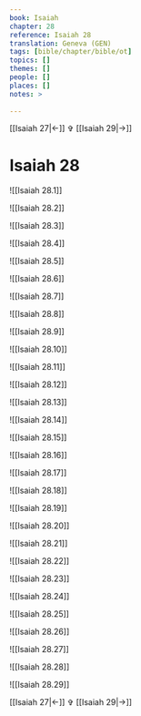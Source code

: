 ```yaml
---
book: Isaiah
chapter: 28
reference: Isaiah 28
translation: Geneva (GEN)
tags: [bible/chapter/bible/ot]
topics: []
themes: []
people: []
places: []
notes: >
  
---
```


[[Isaiah 27|<-]] ✞ [[Isaiah 29|->]]

# Isaiah 28

![[Isaiah 28.1]]

![[Isaiah 28.2]]

![[Isaiah 28.3]]

![[Isaiah 28.4]]

![[Isaiah 28.5]]

![[Isaiah 28.6]]

![[Isaiah 28.7]]

![[Isaiah 28.8]]

![[Isaiah 28.9]]

![[Isaiah 28.10]]

![[Isaiah 28.11]]

![[Isaiah 28.12]]

![[Isaiah 28.13]]

![[Isaiah 28.14]]

![[Isaiah 28.15]]

![[Isaiah 28.16]]

![[Isaiah 28.17]]

![[Isaiah 28.18]]

![[Isaiah 28.19]]

![[Isaiah 28.20]]

![[Isaiah 28.21]]

![[Isaiah 28.22]]

![[Isaiah 28.23]]

![[Isaiah 28.24]]

![[Isaiah 28.25]]

![[Isaiah 28.26]]

![[Isaiah 28.27]]

![[Isaiah 28.28]]

![[Isaiah 28.29]]

[[Isaiah 27|<-]] ✞ [[Isaiah 29|->]]
